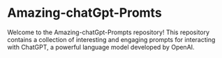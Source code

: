 # Amazing-chatGpt-Promts
Welcome to the Amazing-chatGpt-Prompts repository! This repository contains a collection of interesting and engaging prompts for interacting with ChatGPT, a powerful language model developed by OpenAI.

